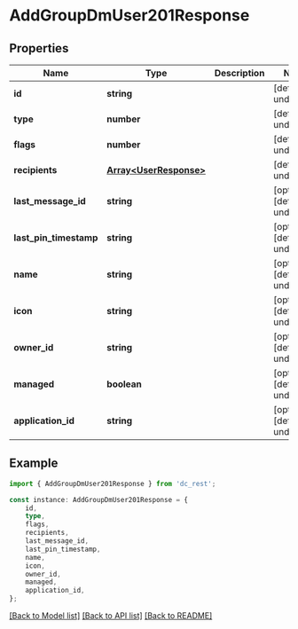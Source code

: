 # AddGroupDmUser201Response


## Properties

Name | Type | Description | Notes
------------ | ------------- | ------------- | -------------
**id** | **string** |  | [default to undefined]
**type** | **number** |  | [default to undefined]
**flags** | **number** |  | [default to undefined]
**recipients** | [**Array&lt;UserResponse&gt;**](UserResponse.md) |  | [default to undefined]
**last_message_id** | **string** |  | [optional] [default to undefined]
**last_pin_timestamp** | **string** |  | [optional] [default to undefined]
**name** | **string** |  | [optional] [default to undefined]
**icon** | **string** |  | [optional] [default to undefined]
**owner_id** | **string** |  | [optional] [default to undefined]
**managed** | **boolean** |  | [optional] [default to undefined]
**application_id** | **string** |  | [optional] [default to undefined]

## Example

```typescript
import { AddGroupDmUser201Response } from 'dc_rest';

const instance: AddGroupDmUser201Response = {
    id,
    type,
    flags,
    recipients,
    last_message_id,
    last_pin_timestamp,
    name,
    icon,
    owner_id,
    managed,
    application_id,
};
```

[[Back to Model list]](../README.md#documentation-for-models) [[Back to API list]](../README.md#documentation-for-api-endpoints) [[Back to README]](../README.md)
